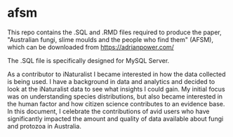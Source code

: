 # afsm

This repo contains the .SQL and .RMD files required to produce the paper, "Australian fungi, slime moulds and the people who find them" (AFSM), which can be downloaded from https://adrianpower.com/

The .SQL file is specifically designed for MySQL Server. 

As a contributor to iNaturalist I became interested in how the data collected is being used. I have a background in data and analytics and decided to look at the iNaturalist data to see what insights I could gain. My initial focus was on understanding species distributions, but also became interested in the human factor and how citizen science contributes to an evidence base. In this document, I celebrate the contributions of avid users who have significantly impacted the amount and quality of data available about fungi and protozoa in Australia.

